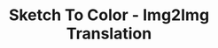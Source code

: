 ---
layout: page
title: Sketch To Color - Img2Img Translation
description: Using a cGAN to output a colored image given a black and white sketch, without knowing the ground truth
img: assets/img/proj/cGAN.png
importance: 5
category: other
---